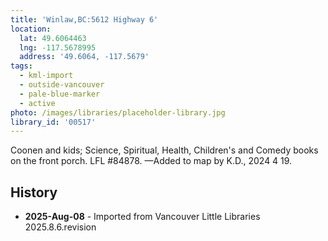 ```yaml
---
title: 'Winlaw,BC:5612 Highway 6'
location:
  lat: 49.6064463
  lng: -117.5678995
  address: '49.6064, -117.5679'
tags:
  - kml-import
  - outside-vancouver
  - pale-blue-marker
  - active
photo: /images/libraries/placeholder-library.jpg
library_id: '00517'
---
```

Coonen and kids; Science, Spiritual, Health, Children's and Comedy books on the front porch. 
LFL #84878.
—Added to map by K.D., 2024 4 19. 

## History
- **2025-Aug-08** - Imported from Vancouver Little Libraries 2025.8.6.revision
